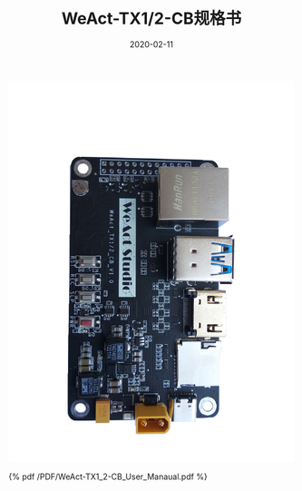 ﻿---
title: 'WeAct-TX1/2-CB规格书'
date: 2020-02-11
tags:
 - NVIDIA Jetson TX1
 - NVIDIA Jetson TX2
 - 2020
categories:
 - NVIDIA Jetson
top_img:
cover:  /images/WeAct-TX1&2-CB/cover.jpg
---
![TX1&TX2 Carrier Board]( /images/WeAct-TX1&2-CB/cover.jpg "TX1&TX2 Carrier Board")
<!-- more -->

{% pdf /PDF/WeAct-TX1_2-CB_User_Manaual.pdf %}
